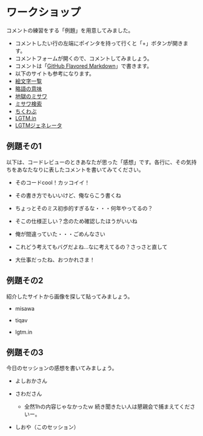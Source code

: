 # ワークショップ

コメントの練習をする「例題」を用意してみました。

* コメントしたい行の左端にポインタを持って行くと「+」ボタンが開きます。
* コメントフォームが開くので、コメントしてみましょう。
* コメントは「[GitHub Flavored Markdown](http://github.github.com/github-flavored-markdown/)」で書きます。
* 以下のサイトも参考になります。
 * [絵文字一覧](http://www.emoji-cheat-sheet.com/)
 * [略語の意味](http://qiita.com/uasi/items/86c3a09d17792ab62dfe)
 * [地獄のミサワ](http://jigokuno.com/)
 * [ミサワ検索](http://horesa.se/)
 * [ちくわぶ](http://tiqav.com/)
 * [LGTM.in](http://www.lgtm.in/)
 * [LGTMジェネレータ](http://s.cfe.jp/lgtm/)

## 例題その1

以下は、コードレビューのときあなたが思った「感想」です。各行に、その気持ちをあなたなりに表したコメントを書いてみてください。

* そのコードcool！カッコイイ！

* その書き方でもいいけど、俺ならこう書くね

* ちょっとそのミス初歩的すぎるな・・・何年やってるの？

* そこの仕様正しい？念のため確認したほうがいいね

* 俺が間違っていた・・・ごめんなさい

* これどう考えてもバグだよね…なに考えてるの？さっさと直して

* 大仕事だったね、おつかれさま！

## 例題その2

紹介したサイトから画像を探して貼ってみましょう。

* misawa

* tiqav

* lgtm.in

## 例題その3

今日のセッションの感想を書いてみましょう。

* よしおかさん

* さわださん
  * 全然1hの内容じゃなかったｗ 続き聞きたい人は懇親会で捕まえてくださいー。

* しおや（このセッション）
